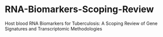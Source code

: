 # RNA-Biomarkers-Scoping-Review
Host blood RNA Biomarkers for Tuberculosis: A Scoping Review of Gene Signatures and Transcriptomic Methodologies
